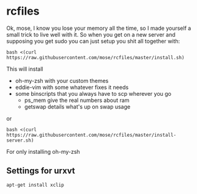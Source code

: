 rcfiles
======

Ok, mose, I know you lose your memory all the time, so I made yourself a small trick to live well with it. So when you get on a new server and supposing you get sudo you can just setup you shit all together with:

    bash <(curl https://raw.githubusercontent.com/mose/rcfiles/master/install.sh)

This will install

- oh-my-zsh with your custom themes
- eddie-vim with some whatever fixes it needs
- some binscripts that you always have to scp wherever you go
  - ps_mem give the real numbers about ram
  - getswap details what's up on swap usage

or

    bash <(curl https://raw.githubusercontent.com/mose/rcfiles/master/install-server.sh)

For only installing oh-my-zsh

Settings for urxvt
---------------------

    apt-get install xclip

